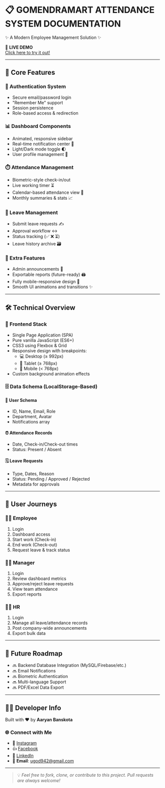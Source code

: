 # 📋 GOMENDRAMART ATTENDANCE SYSTEM DOCUMENTATION  
✨ A Modern Employee Management Solution ✨

🔗 **LIVE DEMO**  
[Click here to try it out!](https://aaryanbanskota.github.io/attandance-site/)

---

## 🌟 Core Features

### 🔐 Authentication System
- Secure email/password login  
- "Remember Me" support  
- Session persistence  
- Role-based access & redirection  

### 📊 Dashboard Components
- Animated, responsive sidebar  
- Real-time notification center 🔔  
- Light/Dark mode toggle 🌓  
- User profile management 👤  

### ⏱️ Attendance Management
- Biometric-style check-in/out  
- Live working timer ⏳  
- Calendar-based attendance view 📅  
- Monthly summaries & stats 📈  

### 📝 Leave Management
- Submit leave requests ✍️  
- Approval workflow ↔️  
- Status tracking (✅ ❌ ⏳)  
- Leave history archive 🗃️  

### 🎯 Extra Features
- Admin announcements 📢  
- Exportable reports (future-ready) 🖨️  
- Fully mobile-responsive design 📱  
- Smooth UI animations and transitions ✨  

---

## 🛠️ Technical Overview

### 🧩 Frontend Stack
- Single Page Application (SPA)  
- Pure vanilla JavaScript (ES6+)  
- CSS3 using Flexbox & Grid  
- Responsive design with breakpoints:
  - 💻 Desktop (≥ 992px)  
  - 📱 Tablet (≥ 768px)  
  - 📲 Mobile (< 768px)  
- Custom background animation effects  

### 🗄️ Data Schema (LocalStorage-Based)
#### 👥 User Schema
- ID, Name, Email, Role  
- Department, Avatar  
- Notifications array  

#### ⏰ Attendance Records
- Date, Check-in/Check-out times  
- Status: Present / Absent  

#### 🗓️ Leave Requests
- Type, Dates, Reason  
- Status: Pending / Approved / Rejected  
- Metadata for approvals  

---

## 👥 User Journeys

### 👨‍💼 Employee
1. Login  
2. Dashboard access  
3. Start work (Check-in)  
4. End work (Check-out)  
5. Request leave & track status  

### 🧑‍💼 Manager
1. Login  
2. Review dashboard metrics  
3. Approve/reject leave requests  
4. View team attendance  
5. Export reports  

### 👩‍💼 HR
1. Login  
2. Manage all leave/attendance records  
3. Post company-wide announcements  
4. Export bulk data  

---

## 🚀 Future Roadmap

- 🔜 Backend Database Integration (MySQL/Firebase/etc.)  
- 🔜 Email Notifications  
- 🔜 Biometric Authentication  
- 🔜 Multi-language Support  
- 🔜 PDF/Excel Data Export  

---

## 👨‍💻 Developer Info

Built with ❤️ by **Aaryan Banskota**

### 🌐 Connect with Me
- 📸 [Instagram](https://www.instagram.com/its.aaryan_01/)  
- 👍 [Facebook](https://www.facebook.com/aaryan.baskota.2025)  
- 💼 [LinkedIn](https://www.linkedin.com/feed/)  
- 📧 **Email**: ugod942@gmail.com  

---

> 💡 *Feel free to fork, clone, or contribute to this project. Pull requests are always welcome!*
